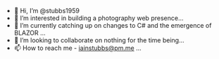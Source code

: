 - 👋 Hi, I’m @stubbs1959
- 👀 I’m interested in building a photography web presence...
- 🌱 I’m currently catching up on changes to C# and the emergence of BLAZOR ...
- 💞️ I’m looking to collaborate on nothing for the time being...
- 📫 How to reach me - iainstubbs@pm.me ...

<!---
stubbs1959/stubbs1959 is a ✨ special ✨ repository because its `README.md` (this file) appears on your GitHub profile.
You can click the Preview link to take a look at your changes.
--->
